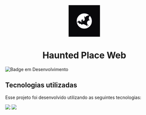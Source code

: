<div align="center">
<img height="100px" src="https://github.com/vlopess/HauntedPlaceAPI/blob/main/src/main/resources/static/logohauntedPlace.jpeg?raw=true"/>
<h1>Haunted Place Web</h1>
</div>


![Badge em Desenvolvimento](http://img.shields.io/static/v1?label=STATUS&message=DESENVOLVIMENTO&color=GREEN&style=for-the-badge)

## Tecnologias utilizadas

Esse projeto foi desenvolvido utilizando as seguintes tecnologias:

![](https://skillicons.dev/icons?i=java,spring,bootstrap)
<img height="50px" src="https://www.thymeleaf.org/images/thymeleaf.png"/>

